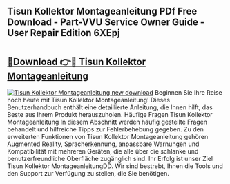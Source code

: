 ## Tisun Kollektor Montageanleitung PDf Free Download - Part-VVU Service Owner Guide - User Repair Edition 6XEpj

# <h2><a href="http://df7b0a.blite.top/?on=Tisun+Kollektor+Montageanleitung">🔗Download 👉🔴 Tisun Kollektor Montageanleitung</a></h2>

[![Tisun Kollektor Montageanleitung new download](https://i.imgur.com/lujVjoI.png)](http://df7b0a.blite.top/?on=Tisun+Kollektor+Montageanleitung)
Beginnen Sie Ihre Reise noch heute mit Tisun Kollektor Montageanleitung! Dieses Benutzerhandbuch enthält eine detaillierte Anleitung, die Ihnen hilft, das Beste aus Ihrem Produkt herauszuholen. Häufige Fragen Tisun Kollektor Montageanleitung In diesem Abschnitt werden häufig gestellte Fragen behandelt und hilfreiche Tipps zur Fehlerbehebung gegeben. Zu den erweiterten Funktionen von Tisun Kollektor Montageanleitung gehören Augmented Reality, Spracherkennung, anpassbare Warnungen und Kompatibilität mit mehreren Geräten, die alle über die schlanke und benutzerfreundliche Oberfläche zugänglich sind. Ihr Erfolg ist unser Ziel Tisun Kollektor MontageanleitungDD. Wir sind bestrebt, Ihnen die Tools und den Support zur Verfügung zu stellen, die Sie benötigen.
